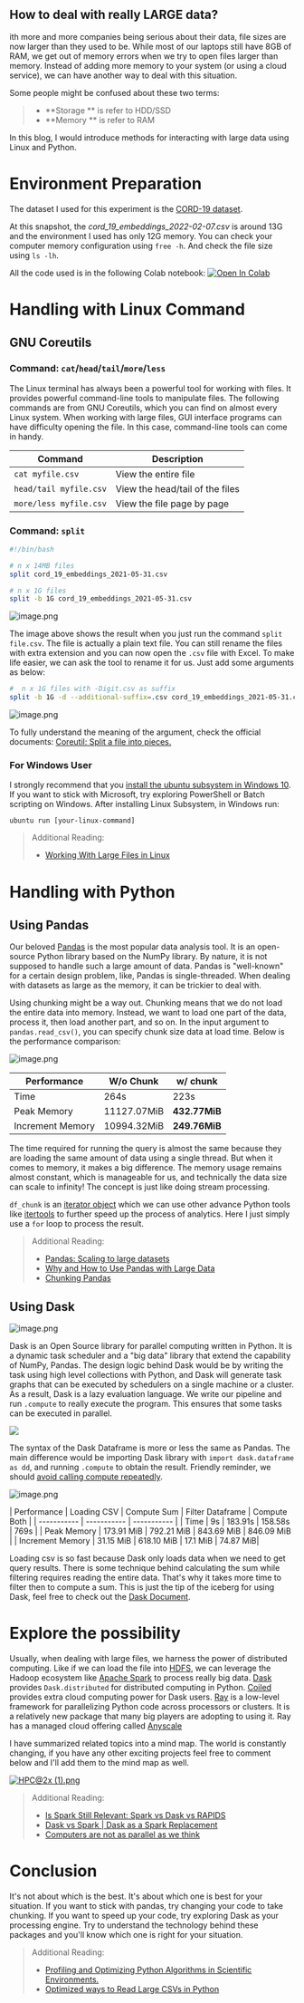 ## How to deal with really LARGE data?



ith more and more companies being serious about their data, file sizes are now larger than they used to be. While most of our laptops still have 8GB of RAM, we get out of memory errors when we try to open files larger than memory. Instead of adding more memory to your system (or using a cloud service), we can have another way to deal with this situation.

Some people might be confused about these two terms:
> - **Storage ** is refer to HDD/SSD
> - **Memory ** is refer to RAM

In this blog, I would introduce methods for interacting with large data using Linux and Python.

# Environment Preparation

The dataset I used for this experiment is the [CORD-19 dataset](https://ai2-semanticscholar-cord-19.s3-us-west-2.amazonaws.com/historical_releases.html). 

At this snapshot, the *cord_19_embeddings_2022-02-07.csv* is around 13G and the environment I used has only 12G memory. You can check your computer memory configuration using ```free -h```. And check the file size using ```ls -lh```.

All the code used is in the following Colab notebook: [![Open In Colab](https://colab.research.google.com/assets/colab-badge.svg)](https://colab.research.google.com/drive/1W3ZYipBjuB4MtKPbnwKTLs_qnsQS2_8_?usp=sharing)

# Handling with Linux Command

## GNU Coreutils
### Command: ```cat```/```head```/```tail```/```more```/```less```

The Linux terminal has always been a powerful tool for working with files. It provides powerful command-line tools to manipulate files. The following commands are from GNU Coreutils, which you can find on almost every Linux system. When working with large files, GUI interface programs can have difficulty opening the file. In this case, command-line tools can come in handy.

| Command      | Description |
| ----------- | ----------- | 
| ```cat myfile.csv```| View the entire file | 
| ```head/tail myfile.csv``` | View the head/tail of the files        | 
| ```more/less myfile.csv``` | View the file page by page        | 


### Command: ```split```
```bash
#!/bin/bash

# n x 14MB files
split cord_19_embeddings_2021-05-31.csv

# n x 1G files
split -b 1G cord_19_embeddings_2021-05-31.csv
```
![image.png](https://cdn.hashnode.com/res/hashnode/image/upload/v1644919628640/WHmlbWYfe.png)

The image above shows the result when you just run the command ```split file.csv```. The file is actually a plain text file. You can still rename the files with extra extension and you can now open the ```.csv``` file with Excel. To make life easier, we can ask the tool to rename it for us. Just add some arguments as below:

```bash
#  n x 1G files with -Digit.csv as suffix
split -b 1G -d --additional-suffix=.csv cord_19_embeddings_2021-05-31.csv cord_19_embeddings
```
![image.png](https://cdn.hashnode.com/res/hashnode/image/upload/v1644920396704/aEBk8ETdq.png)

To fully understand the meaning of the argument, check the official documents: [Coreutil: Split a file into pieces.](https://www.gnu.org/software/coreutils/manual/html_node/split-invocation.html#split-invocation)

### For Windows User
I strongly recommend that you [install the ubuntu subsystem in Windows 10](https://docs.microsoft.com/en-us/windows/wsl/install). If you want to stick with Microsoft, try exploring PowerShell or Batch scripting on Windows. After installing Linux Subsystem, in Windows run:

```
ubuntu run [your-linux-command]
```

> Additional Reading:
> - [Working With Large Files in Linux](https://www.baeldung.com/linux/large-files)


# Handling with Python

## Using Pandas

Our beloved [Pandas](https://pandas.pydata.org/) is the most popular data analysis tool. It is an open-source Python library based on the NumPy library. By nature, it is not supposed to handle such a large amount of data. Pandas is "well-known" for a certain design problem, like, Pandas is single-threaded. When dealing with datasets as large as the memory, it can be trickier to deal with.

Using chunking might be a way out. Chunking means that we do not load the entire data into memory. Instead, we want to load one part of the data, process it, then load another part, and so on. In the input argument to ```pandas.read_csv()```, you can specify chunk size data at load time. Below is the performance comparison:

![image.png](https://cdn.hashnode.com/res/hashnode/image/upload/v1644934919514/lm9b_GBqY.png)

| Performance      | W/o Chunk | w/ chunk |
| ----------- | ----------- | ----------- |
| Time | 264s | 223s |
| Peak Memory | 11127.07MiB        | **432.77MiB**        |
| Increment Memory | 10994.32MiB        | **249.76MiB**      |

The time required for running the query is almost the same because they are loading the same amount of data using a single thread. But when it comes to memory, it makes a big difference. The memory usage remains almost constant, which is manageable for us, and technically the data size can scale to infinity! The concept is just like doing stream processing. 

```df_chunk``` is an [iterator object](https://docs.python.org/3/library/stdtypes.html#iterator-types) which we can use other advance Python tools like [itertools](https://docs.python.org/3/library/itertools.html) to further speed up the process of analytics. Here I just simply use a ```for``` loop to process the result.

> Additional Reading:
> - [Pandas: Scaling to large datasets](https://pandas.pydata.org/pandas-docs/stable/user_guide/scale.html)
> - [Why and How to Use Pandas with Large Data](https://towardsdatascience.com/why-and-how-to-use-pandas-with-large-data-9594dda2ea4c)
> - [Chunking Pandas](https://pythonspeed.com/articles/chunking-pandas/)

## Using Dask
![image.png](https://cdn.hashnode.com/res/hashnode/image/upload/v1644937614705/0fK9Rdjlq.png)

Dask is an Open Source library for parallel computing written in Python. It is a dynamic task scheduler and a "big data" library that extend the capability of NumPy, Pandas. The design logic behind Dask would be by writing the task using high level collections with Python, and Dask will generate task graphs that can be executed by schedulers on a single machine or a cluster. As a result, Dask is a lazy evaluation language. We write our pipeline and run ```.compute``` to really execute the program. This ensures that some tasks can be executed in parallel. 

![](https://docs.dask.org/en/latest/_images/dask-overview.svg)

The syntax of the Dask Dataframe is more or less the same as Pandas. The main difference would be importing Dask library with ```import dask.dataframe as dd```, and running ```.compute``` to obtain the result. Friendly reminder, we should [avoid calling compute repeatedly](https://docs.dask.org/en/stable/best-practices.html#avoid-calling-compute-repeatedly).

![image.png](https://cdn.hashnode.com/res/hashnode/image/upload/v1644937783968/7rYGIEQMk.png)

| Performance      | Loading CSV | Compute Sum | Filter Dataframe | Compute Both |
| ----------- | ----------- | ----------- |
| Time | 9s | 183.91s | 158.58s | 769s |
| Peak Memory | 173.91 MiB        | 792.21 MiB   | 843.69 MiB | 846.09 MiB |
| Increment Memory | 31.15 MiB        | 618.10 MiB     |  17.1 MiB | 74.87 MiB| 

Loading csv is so fast because Dask only loads data when we need to get query results. There is some technique behind calculating the sum while filtering requires reading the entire data. That's why it takes more time to filter then to compute a sum. This is just the tip of the iceberg for using Dask, feel free to check out the [Dask Document](https://docs.dask.org/en/latest/).


# Explore the possibility

Usually, when dealing with large files, we harness the power of distributed computing. Like if we can load the file into [HDFS](https://hadoop.apache.org/), we can leverage the Hadoop ecosystem like [Apache Spark](https://spark.apache.org/) to process really big data. [Dask](https://dask.org/) provides ```Dask.distributed``` for distributed computing in Python. [Coiled](https://coiled.io/) provides extra cloud computing power for Dask users. [Ray](https://www.ray.io/) is a low-level framework for parallelizing Python code across processors or clusters. It is a relatively new package that many big players are adopting to using it. Ray has a managed cloud offering called [Anyscale](https://www.anyscale.com/)

I have summarized related topics into a mind map. The world is constantly changing, if you have any other exciting projects feel free to comment below and I'll add them to the mind map as well.

[![HPC@2x (1).png](https://cdn.hashnode.com/res/hashnode/image/upload/v1645365669294/jvlirJY5A.jpeg)](https://whimsical.com/hpc-6siHqXsWd89xtYs4hbEPVV)

> Additional Reading:
> - [Is Spark Still Relevant: Spark vs Dask vs RAPIDS](https://www.youtube.com/watch?v=RRtqIagk93k)
> - [Dask vs Spark | Dask as a Spark Replacement](https://coiled.io/blog/dask-as-a-spark-replacement/)
> - [Computers are not as parallel as we think](https://coiled.io/blog/computers-are-not-as-parallel-as-we-think/)

# Conclusion

It's not about which is the best. It's about which one is best for your situation. If you want to stick with pandas, try changing your code to take chunking. If you want to speed up your code, try exploring Dask as your processing engine. Try to understand the technology behind these packages and you'll know which one is right for your situation.

> Additional Reading:
> - [Profiling and Optimizing Python Algorithms in Scientific Environments.](https://towardsdatascience.com/speed-up-jupyter-notebooks-20716cbe2025)
> - [Optimized ways to Read Large CSVs in Python](https://medium.com/analytics-vidhya/optimized-ways-to-read-large-csvs-in-python-ab2b36a7914e)


